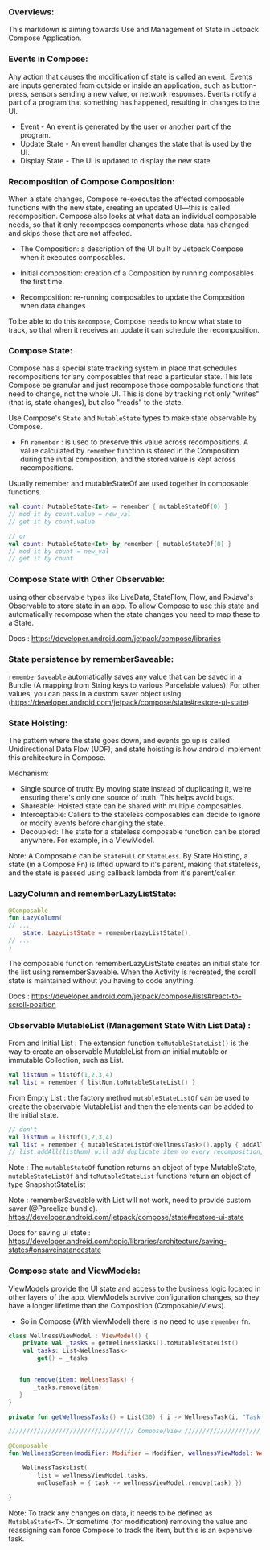 ### Overviews:
This markdown is aiming towards Use and Management of State in Jetpack Compose Application.

### Events in Compose:
Any action that causes the modification of state is called an `event`. Events are inputs generated from outside or inside an application, such as button-press, sensors sending a new value, or network responses. 
Events notify a part of a program that something has happened, resulting in changes to the UI.

* Event - An event is generated by the user or another part of the program.
* Update State - An event handler changes the state that is used by the UI.
* Display State - The UI is updated to display the new state.

### Recomposition of Compose Composition:
When a state changes, Compose re-executes the affected composable functions with the new state, creating an updated UI—this is called recomposition. Compose also looks at what data an individual composable needs, so that it only recomposes components whose data has changed and skips those that are not affected.

* The Composition: a description of the UI built by Jetpack Compose when it executes composables.

* Initial composition: creation of a Composition by running composables the first time.

* Recomposition: re-running composables to update the Composition when data changes

To be able to do this `Recompose`, Compose needs to know what state to track, so that when it receives an update it can schedule the recomposition.

### Compose State:
Compose has a special state tracking system in place that schedules recompositions for any composables that read a particular state. This lets Compose be granular and just recompose those composable functions that need to change, not the whole UI. This is done by tracking not only "writes" (that is, state changes), but also "reads" to the state.

Use Compose's `State` and `MutableState` types to make state observable by Compose.

* Fn `remember` : is used to preserve this value across recompositions. A value calculated by `remember` function is stored in the Composition during the initial composition, and the stored value is kept across recompositions.

Usually remember and mutableStateOf are used together in composable functions.

```kotlin
val count: MutableState<Int> = remember { mutableStateOf(0) } 
// mod it by count.value = new_val
// get it by count.value

// or
val count: MutableState<Int> by remember { mutableStateOf(0) } 
// mod it by count = new_val
// get it by count
```

### Compose State with Other Observable:
using other observable types like LiveData, StateFlow, Flow, and RxJava's Observable to store state in an app. To allow Compose to use this state and automatically recompose when the state changes you need to map these to a State<T>.

Docs : https://developer.android.com/jetpack/compose/libraries
### State persistence by rememberSaveable:
`rememberSaveable` automatically saves any value that can be saved in a Bundle (A mapping from String keys to various Parcelable values). For other values, you can pass in a custom saver object using (https://developer.android.com/jetpack/compose/state#restore-ui-state)

### State Hoisting:
The pattern where the state goes down, and events go up is called Unidirectional Data Flow (UDF), and state hoisting is how android implement this architecture in Compose.

Mechanism:

* Single source of truth: By moving state instead of duplicating it, we're ensuring there's only one source of truth. This helps avoid bugs.
* Shareable: Hoisted state can be shared with multiple composables.
* Interceptable: Callers to the stateless composables can decide to ignore or modify events before changing the state.
* Decoupled: The state for a stateless composable function can be stored anywhere. For example, in a ViewModel.

Note: A Composable can be `StateFull` or `StateLess`. By State Hoisting, a state (in a Compose Fn) is lifted upward to it's parent, making that stateless, and the state is passed using callback lambda from it's parent/caller. 

### LazyColumn and rememberLazyListState:
```kotlin
@Composable
fun LazyColumn(
// ...
    state: LazyListState = rememberLazyListState(),
// ...
)
```

The composable function rememberLazyListState creates an initial state for the list using rememberSaveable. When the Activity is recreated, the scroll state is maintained without you having to code anything.

Docs : https://developer.android.com/jetpack/compose/lists#react-to-scroll-position

### Observable MutableList (Management State With List Data) :
From and Initial List : The extension function `toMutableStateList()` is the way to create an observable MutableList from an initial mutable or immutable Collection, such as List.
```kotlin
val listNum = listOf(1,2,3,4)
val list = remember { listNum.toMutableStateList() }
```

From Empty List : the factory method `mutableStateListOf` can be used to create the observable MutableList and then the elements can be added to the initial state.
```kotlin
// don't
val listNum = listOf(1,2,3,4)
val list = remember { mutableStateListOf<WellnessTask>().apply { addAll(listNum) } }
// list.addAll(listNum) will add duplicate item on every recomposition, so no addAll operation os state directly
```

Note : The `mutableStateOf` function returns an object of type MutableState<T>, `mutableStateListOf` and `toMutableStateList` functions return an object of type SnapshotStateList<T>

Note : rememberSaveable with List<CustomType> will not work, need to provide custom saver (@Parcelize bundle). https://developer.android.com/jetpack/compose/state#restore-ui-state


Docs for saving ui state : https://developer.android.com/topic/libraries/architecture/saving-states#onsaveinstancestate
### Compose state and ViewModels:
ViewModels provide the UI state and access to the business logic located in other layers of the app. ViewModels survive configuration changes, so they have a longer lifetime than the Composition (Composable/Views).
* So in Compose (With viewModel) there is no need to use `remember` fn.

```kotlin
class WellnessViewModel : ViewModel() {
    private val _tasks = getWellnessTasks().toMutableStateList()
    val tasks: List<WellnessTask>
        get() = _tasks


   fun remove(item: WellnessTask) {
       _tasks.remove(item)
   }
}

private fun getWellnessTasks() = List(30) { i -> WellnessTask(i, "Task # $i") }

/////////////////////////////////// Compose/View /////////////////////

@Composable
fun WellnessScreen(modifier: Modifier = Modifier, wellnessViewModel: WellnessViewModel = viewModel()) {

    WellnessTasksList(
        list = wellnessViewModel.tasks,
        onCloseTask = { task -> wellnessViewModel.remove(task) })

}
```

Note: To track any changes on data, it needs to be defined as `MutableState<T>`. Or sometime (for modification) removing the value and reassigning can force Compose to track the item, but this is an expensive task.
